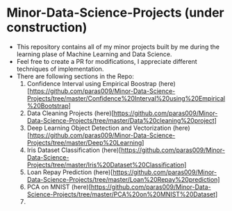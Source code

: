 # Minor-Data-Science-Projects (under construction)
* This repository contains all of my minor projects built by me during the learning plase of Machine Learning and Data Science. 
* Feel free to create a PR for modifications, I appreciate different techniques of implementation.
* There are following sections in the Repo:
  1) Confidence Interval using Empirical Boostrap (here)[https://github.com/paras009/Minor-Data-Science-Projects/tree/master/Confidence%20Interval%20using%20Empirical%20Bootstrap]
  2) Data Cleaning Projects (here)[https://github.com/paras009/Minor-Data-Science-Projects/tree/master/Data%20cleaning%20project]
  3) Deep Learning Object Detection and Vectorization (here)[https://github.com/paras009/Minor-Data-Science-Projects/tree/master/Deep%20Learning]
  4) Iris Dataset Classification (here)[https://github.com/paras009/Minor-Data-Science-Projects/tree/master/Iris%20Dataset%20Classification]
  5) Loan Repay Prediction (here)[https://github.com/paras009/Minor-Data-Science-Projects/tree/master/Loan%20Repay%20prediction]
  6) PCA on MNIST (here)[https://github.com/paras009/Minor-Data-Science-Projects/tree/master/PCA%20on%20MNIST%20Dataset]
  7) 
